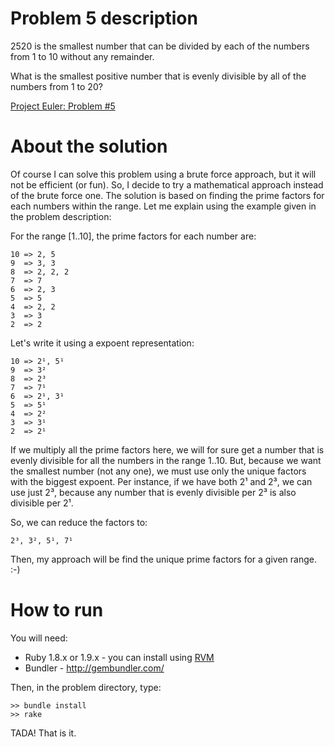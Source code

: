 # Problem 5 description

2520 is the smallest number that can be divided by each of the numbers from 1 to 10 without any remainder.

What is the smallest positive number that is evenly divisible by all of the numbers from 1 to 20?

[Project Euler: Problem #5](http://projecteuler.net/index.php?section=problems&id=5)

# About the solution

Of course I can solve this problem using a brute force approach, but it will not be efficient (or fun). So, I decide to try a mathematical approach instead of the brute force one. The solution is based on finding the prime factors for each numbers within the range. Let me explain using the example given in the problem description:

For the range [1..10], the prime factors for each number are:

    10 => 2, 5
    9  => 3, 3
    8  => 2, 2, 2
    7  => 7
    6  => 2, 3
    5  => 5
    4  => 2, 2
    3  => 3
    2  => 2

Let's write it using a expoent representation:

    10 => 2¹, 5¹
    9  => 3²
    8  => 2³
    7  => 7¹
    6  => 2¹, 3¹
    5  => 5¹
    4  => 2²
    3  => 3¹
    2  => 2¹

If we multiply all the prime factors here, we will for sure get a number that is evenly divisible for all the numbers in the range 1..10. But, because we want the smallest number (not any one), we must use only the unique factors with the biggest expoent. Per instance, if we have both 2¹ and 2³, we can use just 2³, because any number that is evenly divisible per 2³ is also divisible per 2¹.

So, we can reduce the factors to:

    2³, 3², 5¹, 7¹

Then, my approach will be find the unique prime factors for a given range. :-)

# How to run

You will need:

 * Ruby 1.8.x or 1.9.x - you can install using [RVM](http://rvm.beginrescueend.com/)
 * Bundler - <http://gembundler.com/>

Then, in the problem directory, type:

    >> bundle install
    >> rake

TADA! That is it.

